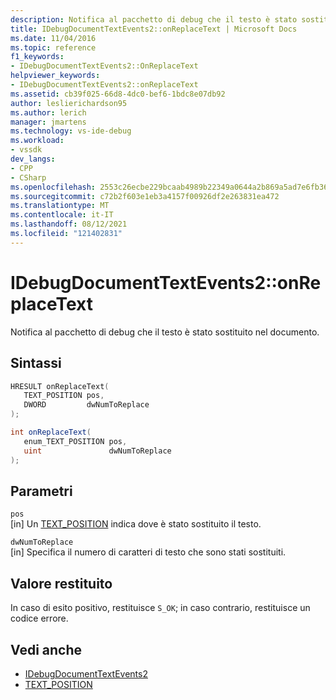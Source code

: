 ```yaml
---
description: Notifica al pacchetto di debug che il testo è stato sostituito nel documento.
title: IDebugDocumentTextEvents2::onReplaceText | Microsoft Docs
ms.date: 11/04/2016
ms.topic: reference
f1_keywords:
- IDebugDocumentTextEvents2::OnReplaceText
helpviewer_keywords:
- IDebugDocumentTextEvents2::onReplaceText
ms.assetid: cb39f025-66d8-4dc0-bef6-1bdc8e07db92
author: leslierichardson95
ms.author: lerich
manager: jmartens
ms.technology: vs-ide-debug
ms.workload:
- vssdk
dev_langs:
- CPP
- CSharp
ms.openlocfilehash: 2553c26ecbe229bcaab4989b22349a0644a2b869a5ad7e6fb3629f62d195a636
ms.sourcegitcommit: c72b2f603e1eb3a4157f00926df2e263831ea472
ms.translationtype: MT
ms.contentlocale: it-IT
ms.lasthandoff: 08/12/2021
ms.locfileid: "121402831"
---
```

# <a name="idebugdocumenttextevents2onreplacetext"></a>IDebugDocumentTextEvents2::onReplaceText
Notifica al pacchetto di debug che il testo è stato sostituito nel documento.

## <a name="syntax"></a>Sintassi

```cpp
HRESULT onReplaceText( 
   TEXT_POSITION pos,
   DWORD         dwNumToReplace
);
```

```csharp
int onReplaceText( 
   enum_TEXT_POSITION pos,
   uint               dwNumToReplace
);
```

## <a name="parameters"></a>Parametri
`pos`\
[in] Un [TEXT_POSITION](../../../extensibility/debugger/reference/text-position.md) indica dove è stato sostituito il testo.

`dwNumToReplace`\
[in] Specifica il numero di caratteri di testo che sono stati sostituiti.

## <a name="return-value"></a>Valore restituito
 In caso di esito positivo, restituisce `S_OK`; in caso contrario, restituisce un codice errore.

## <a name="see-also"></a>Vedi anche
- [IDebugDocumentTextEvents2](../../../extensibility/debugger/reference/idebugdocumenttextevents2.md)
- [TEXT_POSITION](../../../extensibility/debugger/reference/text-position.md)
